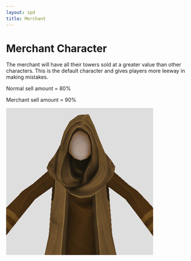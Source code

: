 ```yaml
---
layout: spd
title: Merchant
---
```


# Merchant Character

The merchant will have all their towers sold at a greater value than other characters. This is the default character and gives players more leeway in making mistakes.

Normal sell amount = 80%

Merchant sell amount = 90%

<img src="/assets/images/spd/character-merchant.jpg" width="400" height="400">
